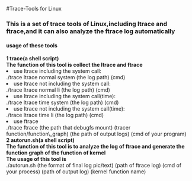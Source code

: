 #Trace-Tools for Linux
<h3>This is a set of trace tools of Linux,including ltrace and ftrace,and it can also analyze the ftrace log automatically</h3>
<h4>usage of these tools</h4>
<b>1 trace(a shell script)</b><br/>
<b>The function of this tool is collect the ltrace and ftrace</b></br>
<li>use ltrace including the system call:</br>
./trace ltrace normal system (the log path) (cmd)</li>
<li>use ltrace not including the system call:<br/>
./trace ltrace normal li (the log path) (cmd)</li>
<li>use ltrace including the system call(time):</br>
./trace ltrace time system (the log path) (cmd)</li>
<li>use ltrace not including the system call(time):<br/>
./trace ltrace time li (the log path) (cmd)</li>
<li>use ftrace</li>
./trace ftrace (the path that debugfs mount) (tracer function/function\_graph) (the path of output logs) (cmd of your program)</br>
<b>2 autorun.sh(a shell script)</b><br/>
<b>The function of this tool is to analyze the log of ftrace and generate the function graph of the function of kernel</b><br/>
<b>The usage of this tool is</b><br/>
./autorun.sh (the format of final log pic/text) (path of ftrace log) (cmd of your process) (path of output log) (kernel function name)
